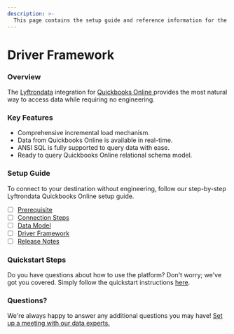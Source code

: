 ```yaml
---
description: >-
  This page contains the setup guide and reference information for the Quickbooks Online source connector.
---
```


# Driver Framework

### Overview

The [Lyftrondata](https://www.lyftrondata.com/) integration for [Quickbooks Online](https://www.lyftrondata.com/integration/quickbooks-online/)[ ](https://www.lyftrondata.com/integration/quickbooks-online/)provides the most natural way to access data while requiring no engineering.

### Key Features

* Comprehensive incremental load mechanism.
* Data from Quickbooks Online is available in real-time.&#x20;
* ANSI SQL is fully supported to query data with ease.
* Ready to query Quickbooks Online relational schema model.

### Setup Guide

To connect to your destination without engineering, follow our step-by-step Lyftrondata Quickbooks Online setup guide.

* [ ] [Prerequisite](../../finance-analytics/quickbooks-online/prerequisite.md)
* [ ] [Connection Steps](../../finance-analytics/quickbooks-online/connection-steps.md)
* [ ] [Data Model](../../finance-analytics/quickbooks-online/data-model/)
* [ ] [Driver Framework](../../finance-analytics/quickbooks-online/driver-framework/)
* [ ] [Release Notes](../../finance-analytics/quickbooks-online/release-notes.md)

### Quickstart Steps

Do you have questions about how to use the platform? Don't worry; we've got you covered. Simply follow the quickstart instructions [here](../../../quickstart-steps.md).

### Questions? <a href="#questions" id="questions"></a>

We're always happy to answer any additional questions you may have! [Set up a meeting with our data experts.](https://www.lyftrondata.com/book-a-meeting/)


